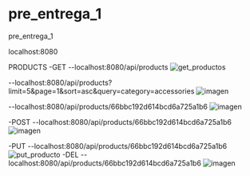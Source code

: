 # pre_entrega_1
pre_entrega_1

localhost:8080

PRODUCTS
-GET
--localhost:8080/api/products
![get_productos](https://github.com/user-attachments/assets/fd01c71e-23f7-455b-9a03-bf78e73c088c)

--localhost:8080/api/products?limit=5&page=1&sort=asc&query=category=accessories
![imagen](https://github.com/user-attachments/assets/eee7223f-cff9-4a9a-b988-853bae32504f)

--localhost:8080/api/products/66bbc192d614bcd6a725a1b6
![imagen](https://github.com/user-attachments/assets/83e4c6ac-3196-4052-a583-8c8450ee1614)

-POST
--localhost:8080/api/products/66bbc192d614bcd6a725a1b6
![imagen](https://github.com/user-attachments/assets/5191abcd-3cda-4d86-9ec0-5f3752a88802)


-PUT
--localhost:8080/api/products/66bbc192d614bcd6a725a1b6
![put_producto](https://github.com/user-attachments/assets/9a2cb11b-1015-4ec4-9571-013fd83ce224)
-DEL
--localhost:8080/api/products/66bbc192d614bcd6a725a1b6
![imagen](https://github.com/user-attachments/assets/4f4a27b8-3ed5-4d44-ab67-fe364aff8886)



